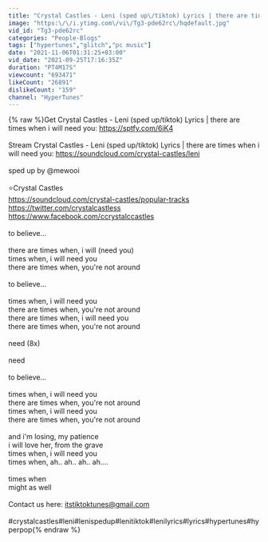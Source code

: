 ```yaml
---
title: "Crystal Castles - Leni (sped up\/tiktok) Lyrics | there are times when i will need you"
image: "https:\/\/i.ytimg.com\/vi\/Tg3-pde62rc\/hqdefault.jpg"
vid_id: "Tg3-pde62rc"
categories: "People-Blogs"
tags: ["hypertunes","glitch","pc music"]
date: "2021-11-06T01:31:25+03:00"
vid_date: "2021-09-25T17:16:35Z"
duration: "PT4M17S"
viewcount: "693471"
likeCount: "26891"
dislikeCount: "159"
channel: "HyperTunes"
---
```

{% raw %}Get Crystal Castles - Leni (sped up/tiktok) Lyrics | there are times when i will need you: <a rel="nofollow" target="blank" href="https://sptfy.com/6iK4">https://sptfy.com/6iK4</a><br /><br />Stream Crystal Castles - Leni (sped up/tiktok) Lyrics | there are times when i will need you: <a rel="nofollow" target="blank" href="https://soundcloud.com/crystal-castles/leni">https://soundcloud.com/crystal-castles/leni</a><br /><br />sped up by @mewooi <br /><br />⭐Crystal Castles <br /><a rel="nofollow" target="blank" href="https://soundcloud.com/crystal-castles/popular-tracks">https://soundcloud.com/crystal-castles/popular-tracks</a><br /><a rel="nofollow" target="blank" href="https://twitter.com/crystalcastless">https://twitter.com/crystalcastless</a><br /><a rel="nofollow" target="blank" href="https://www.facebook.com/ccrystalccastles">https://www.facebook.com/ccrystalccastles</a><br /><br />to believe...<br /><br />there are times when, i will (need you)<br />times when, i will need you<br />there are times when, you're not around<br /><br />to believe...<br /><br />times when, i will need you<br />there are times when, you're not around<br />there are times when, i will need you<br />there are times when, you're not around<br /><br />need (8x)<br /><br />need<br /><br />to believe...<br /><br />times when, i will need you<br />there are times when, you're not around<br />times when, i will need you<br />there are times when, you're not around<br /><br />and i'm losing, my patience<br />i will love her, from the grave<br />times when, i will need you<br />times when, ah.. ah.. ah.. ah....<br /><br />times when<br />might as well<br /><br />Contact us here: itstiktoktunes@gmail.com<br /><br />#crystalcastles#leni#lenispedup#lenitiktok#lenilyrics#lyrics#hypertunes#hyperpop{% endraw %}
